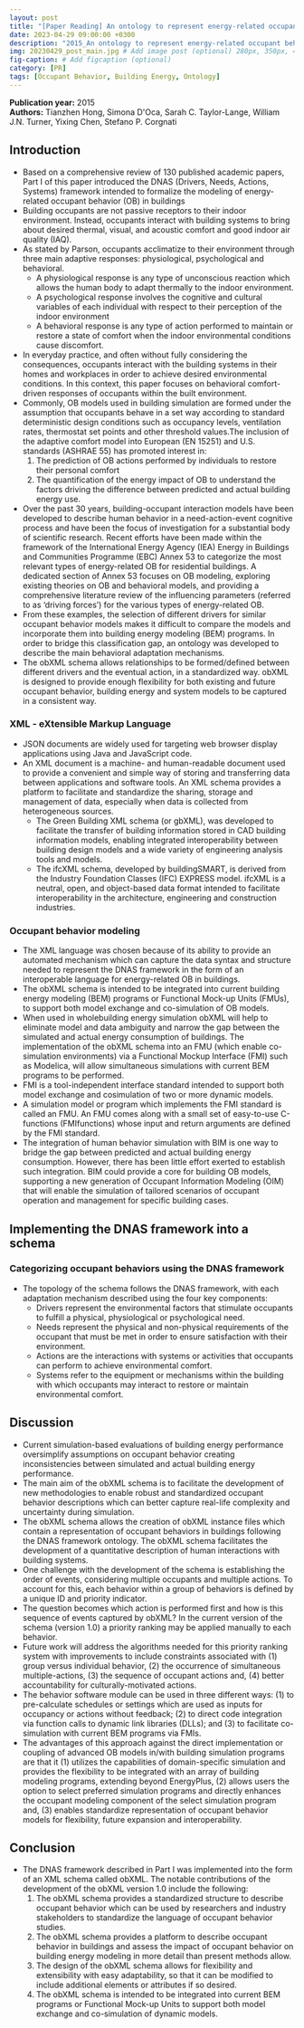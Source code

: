 ```yaml
---
layout: post
title: "[Paper Reading] An ontology to represent energy-related occupant behavior in buildings. Part II: Implementation of the DNAS framework using an XML schema"
date: 2023-04-29 09:00:00 +0300
description: "2015_An ontology to represent energy-related occupant behavior in buildings. Part II: Implementation of the DNAS framework using an XML schema" # Add post description (optional)
img: 20230429_post_main.jpg # Add image post (optional) 280px, 350px, 470px, 700px, 940px
fig-caption: # Add figcaption (optional)
category: [PR]
tags: [Occupant Behavior, Building Energy, Ontology]
---
```


**Publication year:** 2015 <br>
**Authors:** Tianzhen Hong, Simona D'Oca, Sarah C. Taylor-Lange, William J.N. Turner, Yixing Chen, Stefano P. Corgnati<br>

## Introduction
- Based on a comprehensive review of 130 published academic papers, Part I of this paper introduced the DNAS (Drivers, Needs, Actions, Systems) framework intended to formalize the modeling of energy-related occupant behavior (OB) in buildings
- Building occupants are not passive receptors to their indoor environment. Instead, occupants interact with building systems to bring about desired thermal, visual, and acoustic comfort and good indoor air quality (IAQ).
- As stated by Parson, occupants acclimatize to their environment through three main adaptive responses: physiological, psychological and behavioral.
  - A physiological response is any type of unconscious reaction which allows the human body to adapt thermally to the indoor environment.
  - A psychological response involves the cognitive and cultural variables of each individual with respect to their perception of the indoor environment
  - A behavioral response is any type of action performed to maintain or restore a state of comfort when the indoor environmental conditions cause discomfort.
- In everyday practice, and often without fully considering the consequences, occupants interact with the building systems in their homes and workplaces in order to achieve desired environmental conditions. In this context, this paper focuses on behavioral comfort-driven responses of occupants within the built environment.
- Commonly, OB models used in building simulation are formed under the assumption that occupants behave in a set way according to standard deterministic design conditions such as occupancy levels, ventilation rates, thermostat set points and other threshold values.The inclusion of the adaptive comfort model into European (EN 15251) and U.S. standards (ASHRAE 55) has promoted interest in:
  1. The prediction of OB actions performed by individuals to restore their personal comfort
  2. The quantification of the energy impact of OB to understand the factors driving the difference between predicted and actual building energy use.
- Over the past 30 years, building-occupant interaction models have been developed to describe human behavior in a need-action-event cognitive process and have been the focus of investigation for a substantial body of scientific research. Recent efforts have been made within the framework of the International Energy Agency (IEA) Energy in Buildings and Communities Programme (EBC) Annex 53 to categorize the most relevant types of energy-related OB for residential buildings. A dedicated section of Annex 53 focuses on OB modeling, exploring existing theories on OB and behavioral models, and providing a comprehensive literature review of the influencing parameters (referred to as ‘driving forces’) for the various types of energy-related OB.
- From these examples, the selection of different drivers for similar occupant behavior models makes it difficult to compare the models and incorporate them into building energy modeling (BEM) programs. In order to bridge this classification gap, an ontology was developed to describe the main behavioral adaptation mechanisms.
- The obXML schema allows relationships to be formed/defined between different drivers and the eventual action, in a standardized way. obXML is designed to provide enough flexibility for both existing and future occupant behavior, building energy and system models to be captured in a consistent way.

### XML - eXtensible Markup Language
- JSON documents are widely used for targeting web browser display applications using Java and JavaScript code.
- An XML document is a machine- and human-readable document used to provide a convenient and simple way of storing and transferring data between applications and software tools. An XML schema provides a platform to facilitate and standardize the sharing, storage and management of data, especially when data is collected from heterogeneous sources.
  - The Green Building XML schema (or gbXML), was developed to facilitate the transfer of building information stored in CAD building information models, enabling integrated interoperability between building design models and a wide variety of engineering analysis tools and models.
  - The ifcXML schema, developed by buildingSMART, is derived from the Industry Foundation Classes (IFC) EXPRESS model. ifcXML is a neutral, open, and object-based data format intended to facilitate interoperability in the architecture, engineering and construction industries.

### Occupant behavior modeling
- The XML language was chosen because of its ability to provide an automated mechanism which can capture the data syntax and structure needed to represent the DNAS framework in the form of an interoperable language for energy-related OB in buildings.
- The obXML schema is intended to be integrated into current building energy modeling (BEM) programs or Functional Mock-up Units (FMUs), to support both model exchange and co-simulation of OB models.
- When used in wholebuilding energy simulation obXML will help to eliminate model and data ambiguity and narrow the gap between the simulated and actual energy consumption of buildings. The implementation of the obXML schema into an FMU (which enable co-simulation environments) via a Functional Mockup Interface (FMI) such as Modelica, will allow simultaneous simulations with current BEM programs to be performed.
- FMI is a tool-independent interface standard intended to support both model exchange and cosimulation of two or more dynamic models.
- A simulation model or program which implements the FMI standard is called an FMU. An FMU comes along with a small set of easy-to-use C-functions (FMIfunctions) whose input and return arguments are defined by the FMI standard.
- The integration of human behavior simulation with BIM is one way to bridge the gap between predicted and actual building energy consumption. However, there has been little effort exerted to establish such integration. BIM could provide a core for building OB models, supporting a new generation of Occupant Information Modeling (OIM) that will enable the simulation of tailored scenarios of occupant operation and management for specific building cases.

## Implementing the DNAS framework into a schema

### Categorizing occupant behaviors using the DNAS framework
- The topology of the schema follows the DNAS framework, with each adaptation mechanism described using the four key components:
  - Drivers represent the environmental factors that stimulate occupants to fulfill a physical, physiological or psychological need.
  - Needs represent the physical and non-physical requirements of the occupant that must be met in order to ensure satisfaction with their environment.
  - Actions are the interactions with systems or activities that occupants can perform to achieve environmental comfort.
  - Systems refer to the equipment or mechanisms within the building with which occupants may interact to restore or maintain environmental comfort.

## Discussion
- Current simulation-based evaluations of building energy performance oversimplify assumptions on occupant behavior creating inconsistencies between simulated and actual building energy performance.
- The main aim of the obXML schema is to facilitate the development of new methodologies to enable robust and standardized occupant behavior descriptions which can better capture real-life complexity and uncertainty during simulation.
- The obXML schema allows the creation of obXML instance files which contain a representation of occupant behaviors in buildings following the DNAS framework ontology. The obXML schema facilitates the development of a quantitative description of human interactions with building systems.
- One challenge with the development of the schema is establishing the order of events, considering multiple occupants and multiple actions. To account for this, each behavior within a group of behaviors is defined by a unique ID and priority indicator.
- The question becomes which action is performed first and how is this sequence of events captured by obXML? In the current version of the schema (version 1.0) a priority ranking may be applied manually to each behavior.
- Future work will address the algorithms needed for this priority ranking system with improvements to include constraints associated with (1) group versus individual behavior, (2) the occurrence of simultaneous multiple-actions, (3) the sequence of occupant actions and, (4) better accountability for culturally-motivated actions.
- The behavior software module can be used in three different ways: (1) to pre-calculate schedules or settings which are used as inputs for occupancy or actions without feedback; (2) to direct code integration via function calls to dynamic link libraries (DLLs); and (3) to facilitate co-simulation with current BEM programs via FMIs.
- The advantages of this approach against the direct implementation or coupling of advanced OB models in/with building simulation programs are that it (1) utilizes the capabilities of domain-specific simulation and provides the flexibility to be integrated with an array of building modeling programs, extending beyond EnergyPlus, (2) allows users the option to select preferred simulation programs and directly enhances the occupant modeling component of the select simulation program and, (3) enables standardize representation of occupant behavior models for flexibility, future expansion and interoperability.

## Conclusion
- The DNAS framework described in Part I was implemented into the form of an XML schema called obXML. The notable contributions of the development of the obXML version 1.0 include the following:
  1. The obXML schema provides a standardized structure to describe occupant behavior which can be used by researchers and industry stakeholders to standardize the language of occupant behavior studies.
  2. The obXML schema provides a platform to describe occupant behavior in buildings and assess the impact of occupant behavior on building energy modeling in more detail than present methods allow.
  3. The design of the obXML schema allows for flexibility and extensibility with easy adaptability, so that it can be modified to include additional elements or attributes if so desired.
  4. The obXML schema is intended to be integrated into current BEM programs or Functional Mock-up Units to support both model exchange and co-simulation of dynamic models.
